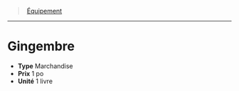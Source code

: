 ﻿---
!Equipment
Type: Marchandise
Price: 1 po
Unity: 1 livre
Id: equipment_hd.md#gingembre
ParentLink: equipment_hd.md#Équipement
Name: Gingembre
ParentName: Équipement
NameLevel: 1
Attributes: {}
---
> [Équipement](hd_equipment.md)

---

# Gingembre

- **Type** Marchandise
- **Prix** 1 po
- **Unité** 1 livre

